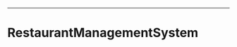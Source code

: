 ----------------------------------------------------------------------------------------------
# RestaurantManagementSystem
